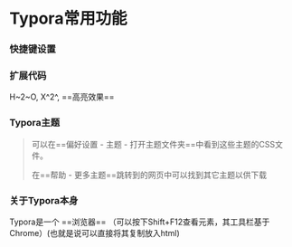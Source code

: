 # Typora常用功能

### 快捷键设置

### 扩展代码

H~2~O, X^2^, ==高亮效果==

### Typora主题

>可以在==偏好设置 - 主题 - 打开主题文件夹==中看到这些主题的CSS文件。
>
>在==帮助 - 更多主题==跳转到的网页中可以找到其它主题以供下载

### 关于Typora本身

Typora是一个 ==浏览器== （可以按下Shift+F12查看元素，其工具栏基于Chrome）(也就是说可以直接将其复制放入html)









